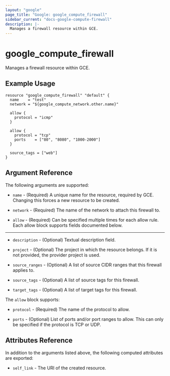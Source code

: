 ```yaml
---
layout: "google"
page_title: "Google: google_compute_firewall"
sidebar_current: "docs-google-compute-firewall"
description: |-
  Manages a firewall resource within GCE.
---
```


# google\_compute\_firewall

Manages a firewall resource within GCE.

## Example Usage

```hcl
resource "google_compute_firewall" "default" {
  name    = "test"
  network = "${google_compute_network.other.name}"

  allow {
    protocol = "icmp"
  }

  allow {
    protocol = "tcp"
    ports    = ["80", "8080", "1000-2000"]
  }

  source_tags = ["web"]
}
```

## Argument Reference

The following arguments are supported:

* `name` - (Required) A unique name for the resource, required by GCE.
    Changing this forces a new resource to be created.

* `network` - (Required) The name of the network to attach this firewall to.

* `allow` - (Required) Can be specified multiple times for each allow
    rule. Each allow block supports fields documented below.

- - -

* `description` - (Optional) Textual description field.

* `project` - (Optional) The project in which the resource belongs. If it
    is not provided, the provider project is used.

* `source_ranges` - (Optional) A list of source CIDR ranges that this
   firewall applies to.

* `source_tags` - (Optional) A list of source tags for this firewall.

* `target_tags` - (Optional) A list of target tags for this firewall.

The `allow` block supports:

* `protocol` - (Required) The name of the protocol to allow.

* `ports` - (Optional) List of ports and/or port ranges to allow. This can
    only be specified if the protocol is TCP or UDP.

## Attributes Reference

In addition to the arguments listed above, the following computed attributes are
exported:

* `self_link` - The URI of the created resource.
